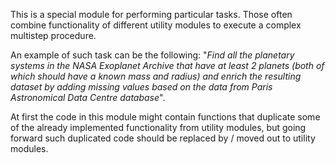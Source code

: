 This is a special module for performing particular tasks. Those often combine functionality of different utility modules to execute a complex multistep procedure.

An example of such task can be the following: "*Find all the planetary systems in the NASA Exoplanet Archive that have at least 2 planets (both of which should have a known mass and radius) and enrich the resulting dataset by adding missing values based on the data from Paris Astronomical Data Centre database*".

At first the code in this module might contain functions that duplicate some of the already implemented functionality from utility modules, but going forward such duplicated code should be replaced by / moved out to utility modules.
